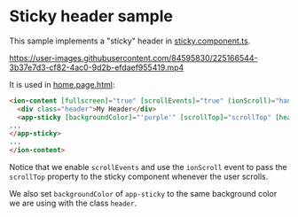 # Sticky header sample
This sample implements a "sticky" header in [sticky.component.ts](src/app/sticky/sticky.component.ts).

https://user-images.githubusercontent.com/84595830/225166544-3b37e7d3-cf82-4ac0-9d2b-efdaef955419.mp4

It is used in [home.page.html](src/app/home/home.page.html):
```html
<ion-content [fullscreen]="true" [scrollEvents]="true" (ionScroll)="handleScroll($any($event))">
  <div class="header">My Header</div>
  <app-sticky [backgroundColor]="'purple'" [scrollTop]="scrollTop" [headerHeight]="100">
...
</app-sticky>
...  
</ion-content>
```

Notice that we enable `scrollEvents` and use the `ionScroll` event to pass the `scrollTop` property to the sticky component whenever the user scrolls.

We also set `backgroundColor` of `app-sticky` to the same background color we are using with the class `header`.
